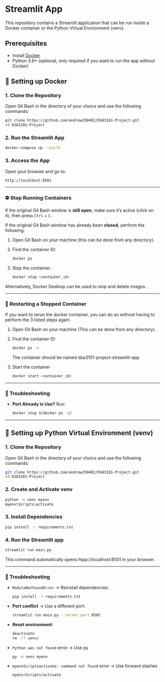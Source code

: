 # Streamlit App
This repository contains a Streamlit application that can be run inside a Docker container or the Python Virtual Environment (venv).

## Prerequisites
- Install [Docker](https://docs.docker.com/get-docker/)
- Python 3.9+ (optional, only required if you want to run the app without Docker)

## 🚀 Setting up Docker

### 1. Clone the Repository
Open Git Bash in the directory of your choice and use the following commands:
```bash
git clone https://github.com/andrew250402/DSA3101-Project.git
cd DSA3101-Project
```

### 2. Run the Streamlit App
```bash
docker-compose up --build
```

### 3. Access the App
Open your browser and go to:
```
http://localhost:8501
```

---

### ⛔ Stop Running Containers
If the original Git Bash window is **still open**, make sure it’s active (click on it), then press `Ctrl` + `C`.

If the original Git Bash window has already been **closed**, perform the following:

1. Open Git Bash on your machine (this can be done from any directory).

2. Find the container ID:
    ```bash
    docker ps
    ```
3. Stop the container:
    ```bash
    docker stop <container_id>
    ```

Alternatively, Docker Desktop can be used to stop and delete images.

---

### 🔄 Restarting a Stopped Container
If you want to rerun the docker container, you can do so without having to perform the 3 listed steps again.

1. Open Git Bash on your machine (This can be done from any directory).

2. Find the container ID:
    ```bash
    docker ps -a
    ```
    The container should be named dsa3101-project-streamlit-app

3. Start the container
    ```bash
    docker start <container_id>
    ```
---
### 🔧 Troubleshooting

- **Port Already in Use?** Run:
  ```bash
  docker stop $(docker ps -q)
  ```

---
## 🚀 Setting up Python Virtual Environment (venv)

### 1. Clone the Repository
Open Git Bash in the directory of your choice and use the following commands:
```bash
git clone https://github.com/andrew250402/DSA3101-Project.git
cd DSA3101-Project
```
### 2. Create and Activate venv
```bash
python -m venv myenv
myenv\Scripts\activate
```

### 3. Install Dependencies
```bash
pip install -r requirements.txt
```

### 4. Run the Streamlit app
```bash
streamlit run main.py
```
This command automatically opens htpp://localhost:8501 in your browser.

---
### 🔧 Troubleshooting

- `ModuleNotFoundError` → Reinstall dependencies:
    ```bash
    pip install -r requirements.txt
    ```
- **Port conflict** → Use a different port:
    ```bash
    streamlit run main.py --server.port 8502
    ```
- **Reset environment**:
    ```bash
    deactivate
    rm -rf venv/
    ```

- `Python was not found` error → Use py
    ```bash
    py -m venv myenv
    ```
- `myenvScriptsactivate: command not found` error → Use forward slashes
    ```bash
    myenv/Scripts/activate
    ```
